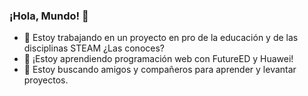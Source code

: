 ### ¡Hola, Mundo! 👋

- 🔭 Estoy trabajando en un proyecto en pro de la educación y de las disciplinas STEAM ¿Las conoces?
- 🌱 ¡Estoy aprendiendo programación web con FutureED y Huawei!
- 👯 Estoy buscando amigos y compañeros para aprender y levantar proyectos.
